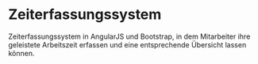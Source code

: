 # Zeiterfassungssystem
Zeiterfassungssystem in AngularJS und Bootstrap, in dem Mitarbeiter ihre geleistete Arbeitszeit erfassen und eine entsprechende Übersicht lassen können.
